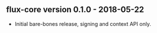 flux-core version 0.1.0 - 2018-05-22
------------------------------------

 * Initial bare-bones release, signing and context API only.

